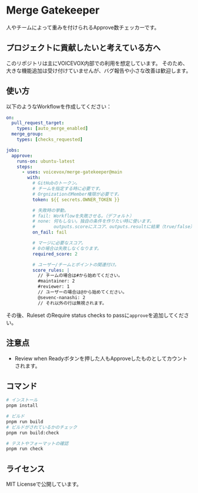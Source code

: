 # Merge Gatekeeper

人やチームによって重みを付けられるApprove数チェッカーです。

## プロジェクトに貢献したいと考えている方へ

このリポジトリは主にVOICEVOX内部での利用を想定しています。
そのため、大きな機能追加は受け付けていませんが、バグ報告や小さな改善は歓迎します。

## 使い方

以下のようなWorkflowを作成してください：

```yaml
on:
  pull_request_target:
    types: [auto_merge_enabled]
  merge_group:
    types: [checks_requested]

jobs:
  approve:
    runs-on: ubuntu-latest
    steps:
      - uses: voicevox/merge-gatekeeper@main
        with:
          # GitHubのトークン。
          # チームを指定する時に必要です。
          # OrgnizationのMember権限が必要です。
          token: ${{ secrets.OWNER_TOKEN }}

          # 失敗時の挙動。
          # fail: Workflowを失敗させる。（デフォルト）
          # none: 何もしない。独自の条件を作りたい時に使います。
          #       outputs.scoreにスコア、outputs.resultに結果（true/false）が入ります。
          on_fail: fail

          # マージに必要なスコア。
          # 0の場合は失敗しなくなります。
          required_score: 2

          # ユーザー/チームとポイントの関連付け。
          score_rules: |
            // チームの場合は#から始めてください。
            #maintainer: 2
            #reviewer: 1
            // ユーザーの場合は@から始めてください。
            @sevenc-nanashi: 2
            // それ以外の行は無視されます。
```

その後、Ruleset のRequire status checks to passに`approve`を追加してください。

## 注意点

- Review when Readyボタンを押した人もApproveしたものとしてカウントされます。

## コマンド

```bash
# インストール
pnpm install

# ビルド
pnpm run build
# ビルドがされているかのチェック
pnpm run build:check

# テストやフォーマットの確認
pnpm run check
```

## ライセンス

MIT Licenseで公開しています。
